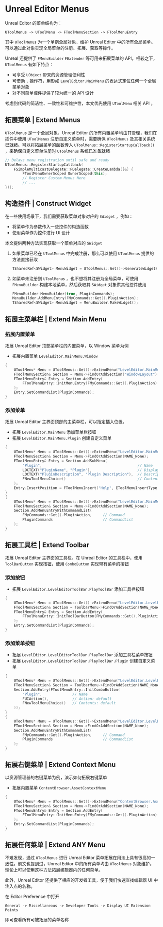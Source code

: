 # Unreal Editor Menus

Unreal Editor 的菜单结构为：

`UToolMenus -> UToolMenu -> FToolMenuSection -> FToolMenuEntry`

其中 `UToolMenus` 为一个单例全局对象，维护 Unreal Editor 中的所有全局菜单。可以通过此对象实现全局菜单的注册、拓展、获取等操作。

Unreal 还提供了 `FMenuBuilder` `FExtender` 等可用来拓展菜单的 API，相较之下，`UToolMenus` 有如下特点：

- 可享受 `UObject` 带来的资源管理便利性
- 可借助 `.` 操作符，用形如 `LevelEditor.MainMenu` 的表达式定位任何一个全局菜单对象
- 对不同菜单控件提供了较为统一的 API 设计

考虑到代码的简洁性、一致性和可维护性，本文优先使用 `UToolMenu` 相关 API 。

## 拓展菜单 | Extend Menus

`UToolMenus` 是一个全局对象，Unreal Editor 的所有内置菜单均由其管理，我们在插件中使用 `UToolMenus` 注册自定义菜单时，需要确保 `UToolMenus` 及其相关系统已就绪。可以将拓展菜单的函数传入 `UToolMenus::RegisterStartupCallback()` ，来确保自定义菜单注册时 `UToolMenus` 系统已准备就绪

```cpp
// Delays menu registration until safe and ready
UToolMenus::RegisterStartupCallback(
    FSimpleMulticastDelegate::FDelegate::CreateLambda([&] {
        FToolMenuOwnerScoped OwnerScoped(this);
        // Register Custom Menus Here
        // ...
}));
```

## 构造控件 | Construct Widget

在一些使用场景下，我们需要获取菜单对象对应的 `SWidget` ，例如：

- 将菜单作为参数传入一些控件的构造函数
- 使用菜单作为控件进行 UI 设计

本文提供两种方法实现获取一个菜单对应的 `SWidget`

1. 如果菜单已经在 `UToolMenus` 中完成注册，那么可以使用 `UToolMenus` 提供的方法直接获取

   ```cpp
   TSharedRef<SWidget> MenuWidget = UToolMenus::Get()->GenerateWidget(Menu);
   ```

2. 如菜单未注册到 `UToolMenus` ，也不想将其注册为全局菜单，可使用 `FMenuBuilder` 构建本地菜单，然后获取其 `SWidget` 对象供其他控件使用
   ```cpp
   FMenuBuilder MenuBuilder(true, PluginCommands);
   MenuBuilder.AddMenuEntry(FMyCommands::Get().PluginAction);
   TSharedRef<SWidget> MenuWidget = MenuBuilder.MakeWidget();
   ```

## 拓展主菜单栏 | Extend Main Menu

### 拓展内置菜单

拓展 Unreal Editor 顶部菜单栏的内置菜单，以 Window 菜单为例

- 拓展内置菜单 `LevelEditor.MainMenu.Window`

```cpp
{
    UToolMenu* Menu = UToolMenus::Get()->ExtendMenu("LevelEditor.MainMenu.Window");
    FToolMenuSection& Section = Menu->FindOrAddSection("WindowLayout");
    FToolMenuEntry& Entry = Section.AddEntry(
        FToolMenuEntry::InitMenuEntry(FMyCommands::Get().PluginAction)
    );
    Entry.SetCommandList(PluginCommands);
}
```

### 添加菜单

拓展 Unreal Editor 主界面顶部的主菜单栏，可以指定插入位置。

- 拓展 `LevelEditor.MainMenu` 添加菜单栏按钮
- 拓展 `LevelEditor.MainMenu.Plugin` 创建自定义菜单

```cpp
{
    UToolMenu* Menu = UToolMenus::Get()->ExtendMenu("LevelEditor.MainMenu");
    FToolMenuSection& Section = Menu->FindOrAddSection(NAME_None);
    FToolMenuEntry& Entry = Section.AddSubMenu(
        "Plugin",                                            // Name
        LOCTEXT("PluginName", "Plugin"),                     // Display Name
        LOCTEXT("PluginDescription", "Plugin Description"),  // Descriptions
        FNewToolMenuChoice()                                 // Contents: default
    );
    Entry.InsertPosition = FToolMenuInsert("Help", EToolMenuInsertType::Before);
}
{
    UToolMenu* Menu = UToolMenus::Get()->ExtendMenu("LevelEditor.MainMenu.Plugin");
    FToolMenuSection& Section = Menu->FindOrAddSection(NAME_None);
    Section.AddMenuEntryWithCommandList(
        FMyCommands::Get().PluginAction,     // Command
        PluginCommands                       // CommandList
    );
}
```

## 拓展工具栏 | Extend Toolbar

拓展 Unreal Editor 主界面的工具栏。在 Unreal Editor 的工具栏中，使用 `ToolBarButton` 实现按钮，使用 `ComboButton` 实现带有菜单的按钮

### 添加按钮

- 拓展 `LevelEditor.LevelEditorToolBar.PlayToolBar` 添加工具栏按钮

```cpp
{
    UToolMenu* Menu = UToolMenus::Get()->ExtendMenu("LevelEditor.LevelEditorToolBar.PlayToolBar");
    FToolMenuSection& Section = ToolbarMenu->FindOrAddSection(NAME_None);
    FToolMenuEntry& Entry = Section.AddEntry(
        FToolMenuEntry::InitToolBarButton(FMyCommands::Get().PluginAction)
    );
    Entry.SetCommandList(PluginCommands);
}
```

### 添加菜单按钮

- 拓展 `LevelEditor.LevelEditorToolBar.PlayToolBar` 添加工具栏菜单按钮
- 拓展 `LevelEditor.LevelEditorToolBar.PlayToolBar.Plugin` 创建自定义菜单

```cpp
{
    UToolMenu* Menu = UToolMenus::Get()->ExtendMenu("LevelEditor.LevelEditorToolBar.PlayToolBar");
    FToolMenuSection& Section = ToolbarMenu->FindOrAddSection(NAME_None);
    Section.AddEntry(FToolMenuEntry::InitComboButton(
        "Plugin",              // Name
        FUIAction(),           // Action: default
        FNewToolMenuChoice()   // Contents: default
    ));
}
{
    UToolMenu* Menu = UToolMenus::Get()->ExtendMenu("LevelEditor.LevelEditorToolBar.PlayToolBar.Plugin");
    FToolMenuSection& Section = Menu->FindOrAddSection(NAME_None);
    Section.AddMenuEntryWithCommandList(
        FMyCommands::Get().PluginAction,     // Command
        PluginCommands                       // CommandList
    );
}
```

## 拓展右键菜单 | Extend Context Menu

以资源管理器的右键菜单为例，演示如何拓展右键菜单

- 拓展内置菜单 `ContentBrowser.AssetContextMenu`

```cpp
{
    UToolMenu* Menu = UToolMenus::Get()->ExtendMenu("ContentBrowser.AssetContextMenu");
    FToolMenuSection& Section = Menu->FindOrAddSection(NAME_None);
    FToolMenuEntry& Entry = Section.AddEntry(
        FToolMenuEntry::InitMenuEntry(FMyCommands::Get().PluginAction)
    );
    Entry.SetCommandList(PluginCommands);
}
```

## 拓展任何菜单 | Extend ANY Menu

不难发现，通过 `UToolMenus` 进行 Unreal Editor 菜单拓展在用法上具有很高的一致性。前文也提到过，Unreal Editor 中的所有菜单均由 `UToolMenus` 对象维护，理论上可以使用这种方法拓展编辑器内的任何菜单。

此外，Unreal Editor 还提供了相应的开发者工具，便于我们快速查找编辑器 UI 中注入点的名称。

在 Editor Preference 中打开

`General -> Miscellaneous -> Developer Tools -> Display UI Extension Points`

即可查看所有可被拓展的菜单名称
